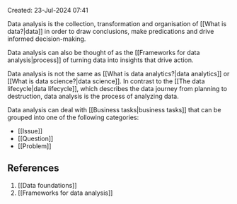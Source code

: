  Created: 23-Jul-2024 07:41

Data analysis is the collection, transformation and organisation of [[What is data?|data]] in order to draw conclusions, make predications and drive informed decision-making.

Data analysis can also be thought of as the [[Frameworks for data analysis|process]] of turning data into insights that drive action.

Data analysis is not the same as [[What is data analytics?|data analytics]] or [[What is data science?|data science]]. In contrast to the [[The data lifecycle|data lifecycle]], which describes the data journey from planning to destruction, data analysis is the process of analyzing data.

Data analysis can deal with [[Business tasks|business tasks]] that can be grouped into one of the following categories:
* [[Issue]]
* [[Question]]
* [[Problem]]

## References
1. [[Data foundations]]
2. [[Frameworks for data analysis]]